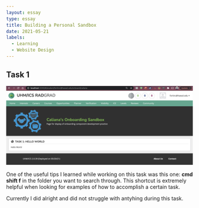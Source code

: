 ```yaml
---
layout: essay
type: essay
title: Building a Personal Sandbox
date: 2021-05-21
labels:
  - Learning
  - Website Design
---
```



## Task 1

<img class="ui centered image" src="../images/Task1Completed.png" alt="NONE">

One of the useful tips I learned while working on this task was this one: **cmd shift f** in the folder you want to search through. This shortcut is extremely helpful when looking for examples of how to accomplish a certain task.

Currently I did alright and did not struggle with antyhing during this task. 



